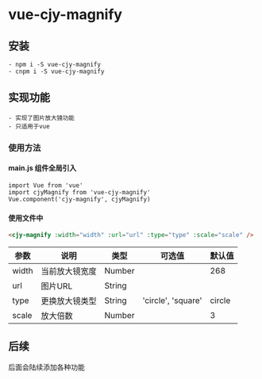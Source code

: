 <!--
 * @Author: CJY
 * @Date: 2020-06-29 16:42:18
 * @LastEditTime: 2020-06-30 08:39:30
 * @LastEditors: CJY
 * @Description: 
--> 
# vue-cjy-magnify
## 安装
```
- npm i -S vue-cjy-magnify
- cnpm i -S vue-cjy-magnify

```

## 实现功能
```
- 实现了图片放大镜功能
- 只适用于vue

```
### 使用方法  

#### main.js 组件全局引入
```
import Vue from 'vue'
import cjyMagnify from 'vue-cjy-magnify'
Vue.component('cjy-magnify', cjyMagnify)
```

#### 使用文件中
```html
<cjy-magnify :width="width" :url="url" :type="type" :scale="scale" />
```

| 参数     | 说明             |  类型     | 可选值              | 默认值|
| -------- | -----  | ----  |  ----  | ----  |
| width    | 当前放大镜宽度   | Number   |                      |  268 | 
| url      | 图片URL          |   String  |                   |  |
| type     |   更换放大镜类型 |   String  | 'circle', 'square' | circle |
| scale    |    放大倍数      |  Number  |                     | 3 |

## 后续

后面会陆续添加各种功能